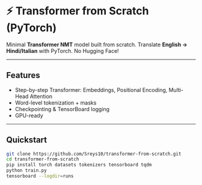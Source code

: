 # ⚡ Transformer from Scratch (PyTorch)

Minimal **Transformer NMT** model built from scratch. Translate **English → Hindi/Italian** with PyTorch. No Hugging Face!  

---

## Features
- Step-by-step Transformer: Embeddings, Positional Encoding, Multi-Head Attention  
- Word-level tokenization + masks  
- Checkpointing & TensorBoard logging  
- GPU-ready  

---

## Quickstart
```bash
git clone https://github.com/Sreys10/transformer-from-scratch.git
cd transformer-from-scratch
pip install torch datasets tokenizers tensorboard tqdm
python train.py
tensorboard --logdir=runs
